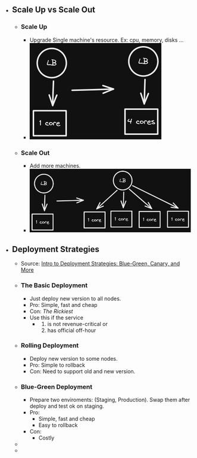 - ## Scale Up vs Scale Out
	- ### Scale Up
		- Upgrade Single machine's resource. Ex: cpu, memory, disks ...
		- ![image.png](../assets/image_1662448600194_0.png)
	- ### Scale Out
		- Add more machines.
		- ![image.png](../assets/image_1662448679716_0.png)
- ## Deployment Strategies
	- Source: [Intro to Deployment Strategies: Blue-Green, Canary, and More](https://harness.io/blog/blue-green-canary-deployment-strategies)
	- ### The Basic Deployment
		- Just deploy new version to all nodes.
		- Pro: Simple, fast and cheap
		- Con: *The Rickiest*
		- Use this if the service
			- 1. is not revenue-critical or
			  2. has official off-hour
	- ### Rolling Deployment
		- Deploy new version to some nodes.
		- Pro: Simple to rollback
		- Con: Need to support old and new version.
	- ### Blue-Green Deployment
		- Prepare two enviroments: (Staging, Production). Swap them after deploy and test ok on staging.
		- Pro:
			- Simple, fast and cheap
			- Easy to rollback
		- Con:
			- Costly
	-
	-